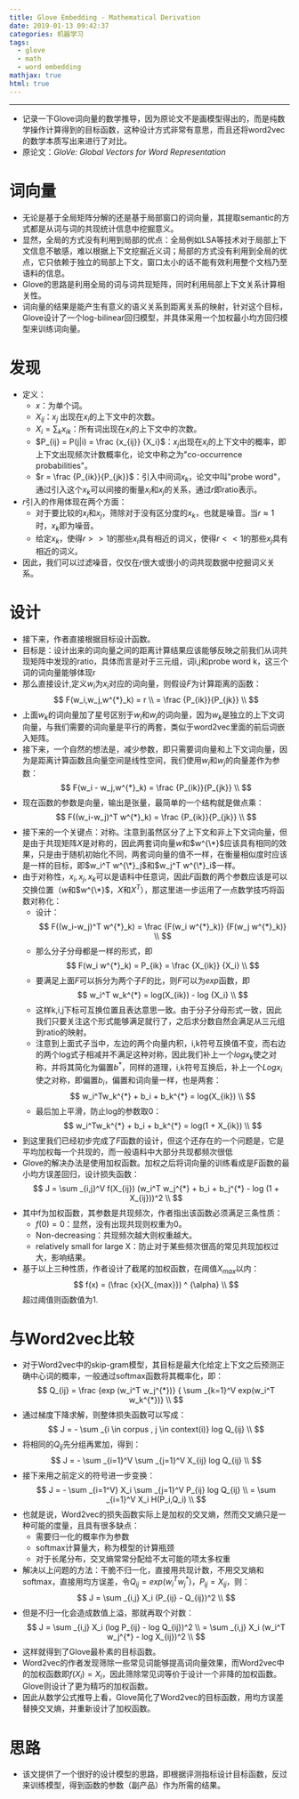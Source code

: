 ```yaml
---
title: Glove Embedding - Mathematical Derivation 
date: 2019-01-13 09:42:37
categories: 机器学习
tags:
  - glove
  - math
  -	word embedding
mathjax: true
html: true
---
```

***
-	记录一下Glove词向量的数学推导，因为原论文不是画模型得出的，而是纯数学操作计算得到的目标函数，这种设计方式非常有意思，而且还将word2vec的数学本质写出来进行了对比。
-	原论文：*GloVe: Global Vectors for Word Representation*

<!--more-->

# 词向量
-	无论是基于全局矩阵分解的还是基于局部窗口的词向量，其提取semantic的方式都是从词与词的共现统计信息中挖掘意义。
-	显然，全局的方式没有利用到局部的优点：全局例如LSA等技术对于局部上下文信息不敏感，难以根据上下文挖掘近义词；局部的方式没有利用到全局的优点，它只依赖于独立的局部上下文，窗口太小的话不能有效利用整个文档乃至语料的信息。
-	Glove的思路是利用全局的词与词共现矩阵，同时利用局部上下文关系计算相关性。
-	词向量的结果是能产生有意义的语义关系到距离关系的映射，针对这个目标，Glove设计了一个log-bilinear回归模型，并具体采用一个加权最小均方回归模型来训练词向量。

# 发现
-	定义：
	-	$x$：为单个词。
	-	$X_{ij}$：$x_j$ 出现在$x_i$的上下文中的次数。
	-	$X_i = \sum _k x_{ik}$：所有词出现在$x_i$的上下文中的次数。
	-	$P_{ij} = P(j|i) = \frac {x_{ij}} {X_i}$：$x_j$出现在$x_i$的上下文中的概率，即上下文出现频次计数概率化，论文中称之为"co-occurrence probabilities"。
	-	$r = \frac {P_{ik}}{P_{jk}}$：引入中间词$x_k$，论文中叫"probe word"，通过引入这个$x_k$可以间接的衡量$x_i$和$x_j$的关系，通过$r$即ratio表示。
-	$r$引入的作用体现在两个方面：
	-	对于要比较的$x_i$和$x_j$，筛除对于没有区分度的$x_k$，也就是噪音。当$r \approx 1$时，$x_k$即为噪音。
	-	给定$x_k$，使得$r >> 1$的那些$x_i$具有相近的词义，使得$r << 1$的那些$x_j$具有相近的词义。
-	因此，我们可以过滤噪音，仅仅在$r$很大或很小的词共现数据中挖掘词义关系。

# 设计
-	接下来，作者直接根据目标设计函数。
-	目标是：设计出来的词向量之间的距离计算结果应该能够反映之前我们从词共现矩阵中发现的ratio，具体而言是对于三元组，词i,j和probe word k，这三个词的词向量能够体现r
-	那么直接设计,定义$w_i$为$x_i$对应的词向量，则假设$F$为计算距离的函数：
	$$
	F(w_i,w_j,w^{*}_k) = r \\
	= \frac {P_{ik}}{P_{jk}} \\
	$$
-	上面$w_k$的词向量加了星号区别于$w_i$和$w_j$的词向量，因为$w_k$是独立的上下文词向量，与我们需要的词向量是平行的两套，类似于word2vec里面的前后词嵌入矩阵。
-	接下来，一个自然的想法是，减少参数，即只需要词向量和上下文词向量，因为是距离计算函数且向量空间是线性空间，我们使用$w_i$和$w_j$的向量差作为参数：
	$$
	F(w_i - w_j,w^{*}_k) = \frac {P_{ik}}{P_{jk}} \\
	$$
-	现在函数的参数是向量，输出是张量，最简单的一个结构就是做点乘：
	$$
	F((w_i-w_j)^T w^{*}_k) = \frac {P_{ik}}{P_{jk}} \\
	$$
-	接下来的一个关键点：对称。注意到虽然区分了上下文和非上下文词向量，但是由于共现矩阵$X$是对称的，因此两套词向量$w$和$w^{\*}$应该具有相同的效果，只是由于随机初始化不同，两套词向量的值不一样，在衡量相似度时应该是一样的目标，即$w_i^T w^{\*}_j$和$w_j^T w^{\*}_i$一样。
-	由于对称性，$x_i,x_j,x_k$可以是语料中任意词，因此$F$函数的两个参数应该是可以交换位置（$w$和$w^{\*}$，$X$和$X^T$），那这里进一步运用了一点数学技巧将函数对称化：
	-	设计：
		$$
		F((w_i-w_j)^T w^{*}_k) = \frac {F(w_i w^{*}_k)} {F(w_j w^{*}_k)} \\
		$$
	-	那么分子分母都是一样的形式，即
		$$
		F(w_i w^{*}_k) = P_{ik} = \frac {X_{ik}} {X_i} \\
		$$
	-	要满足上面$F$可以拆分为两个子$F$的比，则$F$可以为$exp$函数，即
		$$
		w_i^T w_k^{*} = log(X_{ik}) - log {X_i} \\
		$$
	-	这样k,i,j下标可互换位置且表达意思一致。由于分子分母形式一致，因此我们只要关注这个形式能够满足就行了，之后求分数自然会满足从三元组到ratio的映射。
	-	注意到上面式子当中，左边的两个向量内积，i,k符号互换值不变，而右边的两个log式子相减并不满足这种对称，因此我们补上一个$log{x_k}$使之对称，并将其简化为偏置$b^{*}$，同样的道理，i,k符号互换后，补上一个$Log{x_i}$使之对称，即偏置$b_i$，偏置和词向量一样，也是两套：
		$$
		w_i^Tw_k^{*} + b_i + b_k^{*} = log(X_{ik}) \\
		$$
	-	最后加上平滑，防止log的参数取0：
		$$
		w_i^Tw_k^{*} + b_i + b_k^{*} = log(1 + X_{ik}) \\
		$$
-	到这里我们已经初步完成了$F$函数的设计，但这个还存在的一个问题是，它是平均加权每一个共现的，而一般语料中大部分共现都频次很低
-	Glove的解决办法是使用加权函数。加权之后将词向量的训练看成是F函数的最小均方误差回归，设计损失函数：
	$$
	J = \sum _{i,j}^V f(X_{ij}) (w_i^T w_j^{*} + b_i + b_j^{*} - log (1 + X_{ij}))^2 \\
	$$
-	其中f为加权函数，其参数是共现频次，作者指出该函数必须满足三条性质：
	-	$f(0)=0$：显然，没有出现共现则权重为0。
	-	Non-decreasing：共现频次越大则权重越大。
	-	relatively small for large X：防止对于某些频次很高的常见共现加权过大，影响结果。
-	基于以上三种性质，作者设计了截尾的加权函数，在阈值$X_{max}$以内：
	$$
	f(x) = (\frac {x}{X_{max}}) ^ {\alpha} \\
	$$
	超过阈值则函数值为1.

# 与Word2vec比较
-	对于Word2vec中的skip-gram模型，其目标是最大化给定上下文之后预测正确中心词的概率，一般通过softmax函数将其概率化，即：
	$$
	Q_{ij} = \frac {exp (w_i^T w_j^{*})} { \sum _{k=1}^V exp(w_i^T w_k^{*})} \\
	$$
-	通过梯度下降求解，则整体损失函数可以写成：
	$$
	J = - \sum _{i \in corpus , j \in context(i)} log Q_{ij} \\
	$$
-	将相同的$Q_{ij}$先分组再累加，得到：
	$$
	J = - \sum _{i=1}^V \sum _{j=1}^V X_{ij} log Q_{ij} \\
	$$
-	接下来用之前定义的符号进一步变换：
	$$
	J = - \sum _{i=1^V} X_i \sum _{j=1}^V P_{ij} log Q_{ij} \\
	= \sum _{i=1}^V X_i H(P_i,Q_i) \\
	$$
-	也就是说，Word2vec的损失函数实际上是加权的交叉熵，然而交叉熵只是一种可能的度量，且具有很多缺点：
	-	需要归一化的概率作为参数
	-	softmax计算量大，称为模型的计算瓶颈
	-	对于长尾分布，交叉熵常常分配给不太可能的项太多权重
-	解决以上问题的方法：干脆不归一化，直接用共现计数，不用交叉熵和softmax，直接用均方误差，令$Q_{ij} = exp(w_i^T w_j^{*})$，$P_{ij} = X_{ij}$，则：
	$$
	J = \sum _{i,j} X_i (P_{ij} - Q_{ij})^2 \\
	$$
-	但是不归一化会造成数值上溢，那就再取个对数：
	$$
	J = \sum _{i,j} X_i (log P_{ij} - log Q_{ij})^2 \\
	=  \sum _{i,j} X_i (w_i^T w_j^{*} - log X_{ij})^2 \\
	$$
-	这样就得到了Glove最朴素的目标函数。
-	Word2vec的作者发现筛除一些常见词能够提高词向量效果，而Word2vec中的加权函数即$f(X_i)=X_i$，因此筛除常见词等价于设计一个非降的加权函数。Glove则设计了更为精巧的加权函数。
-	因此从数学公式推导上看，Glove简化了Word2vec的目标函数，用均方误差替换交叉熵，并重新设计了加权函数。

# 思路
-	该文提供了一个很好的设计模型的思路，即根据评测指标设计目标函数，反过来训练模型，得到函数的参数（副产品）作为所需的结果。
